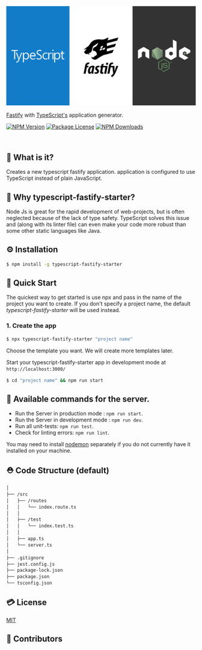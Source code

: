 <img src='https://github.com/ljlm0402/typescript-fastify-starter/raw/images/logo.jpg' border='0' alt='logo' />

[Fastify](https://www.fastify.io/) with [TypeScript's](https://www.npmjs.com/package/typescript) application generator.

<a href="https://www.npmjs.com/package/typescript-fastify-starter" target="_blank"><img src="https://img.shields.io/npm/v/typescript-fastify-starter.svg" alt="NPM Version" /></a>
<a href="https://www.npmjs.com/package/typescript-fastify-starter" target="_blank"><img src="https://img.shields.io/npm/l/typescript-fastify-starter.svg" alt="Package License" /></a>
<a href="https://www.npmjs.com/package/typescript-fastify-starter" target="_blank"><img src="https://img.shields.io/npm/dm/typescript-fastify-starter.svg" alt="NPM Downloads" /></a>

<br />

## 🧐 What is it?

Creates a new typescript fastify application.
application is configured to use TypeScript instead of plain JavaScript. 

## 🤔 Why typescript-fastify-starter?

Node Js is great for the rapid development of web-projects, but is often neglected because of the lack of
type safety. TypeScript solves this issue and (along with its linter file) can even make your code
more robust than some other static languages like Java.

## ⚙️ Installation

```sh
$ npm install -g typescript-fastify-starter
```

## 🚀 Quick Start

The quickest way to get started is use npx and pass in the name of the project you want to create.
If you don't specify a project name, the default _typescript-fastify-starter_ will be used instead.

### 1. Create the app

```bash
$ npx typescript-fastify-starter "project name"
```

Choose the template you want. We will create more templates later.

Start your typescript-fastify-starter app in development mode at `http://localhost:3000/`

```bash
$ cd "project name" && npm run start
```

## 🎠 Available commands for the server.

- Run the Server in production mode : `npm run start`.
- Run the Server in development mode : `npm run dev`.
- Run all unit-tests: `npm run test`.
- Check for linting errors: `npm run lint`.

You may need to install [nodemon](https://www.npmjs.com/package/nodemon) separately if you do not currently have it installed on your machine.

## ⛑ Code Structure (default)

```bash
│
├── /src
│   ├── /routes
│   │   └── index.route.ts
│   │
│   ├── /test
│   │   └── index.test.ts
│   │
│   ├── app.ts
│   └── server.ts
│
├── .gitignore
├── jest.config.js
├── package-lock.json
├── package.json
└── tsconfig.json
```

## 💳 License

[MIT](LICENSE)

## 🤝 Contributors

